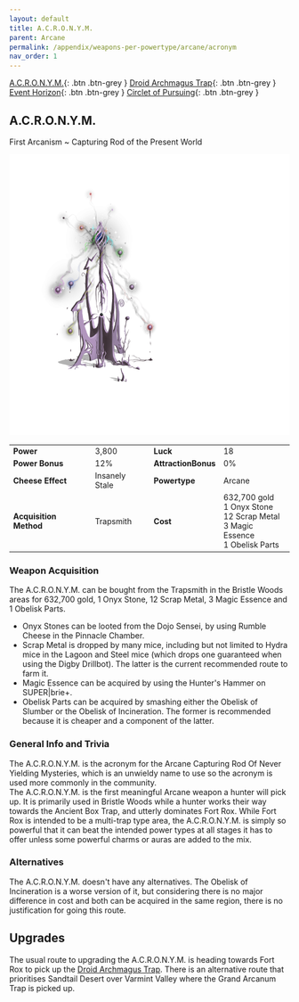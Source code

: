 ```yaml
---
layout: default
title: A.C.R.O.N.Y.M.
parent: Arcane
permalink: /appendix/weapons-per-powertype/arcane/acronym
nav_order: 1
---
```


<span class="fs-1">[A.C.R.O.N.Y.M.](/appendix/weapons-per-powertype/arcane/acronym){: .btn .btn-grey } </span><span class="fs-1">[Droid Archmagus Trap](/appendix/weapons-per-powertype/arcane/dat){: .btn .btn-grey } </span> <span class="fs-1">[Event Horizon](/appendix/weapons-per-powertype/arcane/eht){: .btn .btn-grey } </span><span class="fs-1">[Circlet of Pursuing](/appendix/weapons-per-powertype/arcane/cop){: .btn .btn-grey }</span>
## A.C.R.O.N.Y.M.
First Arcanism ~ Capturing Rod of the Present World

<img src="/assets/images/weapons/acronym.png" alt="fancy stick of sparkly actions" width="600">

|||||
|---|---|---|---|
| __Power__ 	| 3,800 	| __Luck__ 	| 18 	|
| __Power Bonus__ 	| 12% 	|__AttractionBonus__ 	| 0% 	|
| __Cheese Effect__ 	| Insanely Stale 	| __Powertype__ 	| Arcane 	|
| __Acquisition Method__ 	| Trapsmith 	| __Cost__ 	| 632,700 gold <br> 1 Onyx Stone <br> 12 Scrap Metal <br> 3 Magic Essence <br> 1 Obelisk Parts 	|

### Weapon Acquisition
The A.C.R.O.N.Y.M. can be bought from the Trapsmith in the Bristle Woods areas for 632,700 gold, 1 Onyx Stone, 12 Scrap Metal, 3 Magic Essence and 1 Obelisk Parts.
- Onyx Stones can be looted from the Dojo Sensei, by using Rumble Cheese in the Pinnacle Chamber.
- Scrap Metal is dropped by many mice, including but not limited to Hydra mice in the Lagoon and Steel mice (which drops one guaranteed when using the Digby Drillbot). The latter is the current recommended route to farm it.
- Magic Essence can be acquired by using the Hunter's Hammer on SUPER|brie+.
- Obelisk Parts can be acquired by smashing either the Obelisk of Slumber or the Obelisk of Incineration. The former is recommended because it is cheaper and a component of the latter.

### General Info and Trivia
The A.C.R.O.N.Y.M. is the acronym for the Arcane Capturing Rod Of Never Yielding Mysteries, which is an unwieldy name to use so the acronym is used more commonly in the community.  
The A.C.R.O.N.Y.M. is the first meaningful Arcane weapon a hunter will pick up. It is primarily used in Bristle Woods while a hunter works their way towards the Ancient Box Trap, and utterly dominates Fort Rox. While Fort Rox is intended to be a multi-trap type area, the A.C.R.O.N.Y.M. is simply so powerful that it can beat the intended power types at all stages it has to offer unless some powerful charms or auras are added to the mix.


### Alternatives
The A.C.R.O.N.Y.M. doesn't have any alternatives. The Obelisk of Incineration is a worse version of it, but considering there is no major difference in cost and both can be acquired in the same region, there is no justification for going this route.

## Upgrades
The usual route to upgrading the A.C.R.O.N.Y.M. is heading towards Fort Rox to pick up the [Droid Archmagus Trap](/appendix/weapons-per-powertype/arcane/dat). There is an alternative route that prioritises Sandtail Desert over Varmint Valley where the Grand Arcanum Trap is picked up.
